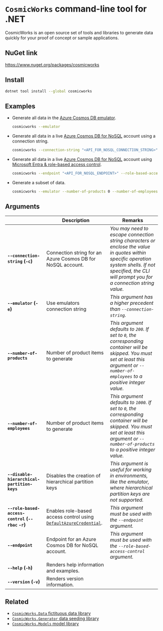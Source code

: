 # `CosmicWorks` command-line tool for .NET

CosmicWorks is an open source set of tools and libraries to generate data quickly for your proof of concept or sample applications.

## NuGet link

<https://www.nuget.org/packages/cosmicworks>

## Install

```bash
dotnet tool install --global cosmicworks
```

## Examples

- Generate all data in the [Azure Cosmos DB emulator](https://learn.microsoft.com/azure/cosmos-db/emulator).

    ```bash
    cosmicworks --emulator
    ```

- Generate all data in a live [Azure Cosmos DB for NoSQL](https://learn.microsoft.com/azure/cosmos-db/nosql) account using a connection string.

    ```bash
    cosmicworks --connection-string "<API_FOR_NOSQL_CONNECTION_STRING>"
    ```

- Generate all data in a live [Azure Cosmos DB for NoSQL](https://learn.microsoft.com/azure/cosmos-db/nosql) account using [Microsoft Entra &amp; role-based access control](https://learn.microsoft.com/azure/cosmos-db/nosql/security).

    ```bash
    cosmicworks --endpoint "<API_FOR_NOSQL_ENDPOINT>" --role-based-access-control
    ```

- Generate a subset of data.

    ```bash
    cosmicworks --emulator --number-of-products 0 --number-of-employees 50
    ```

## Arguments

| | Description | Remarks |
| --- | --- | --- |
| **`--connection-string` (`-c`)** | Connection string for an Azure Cosmos DB for NoSQL account. | *You may need to escape connection string characters or enclose the value in quotes within specific operation system shells. If not specified, the CLI will prompt you for a connection string value.* |
| **`--emulator` (`-e`)** | Use emulators connection string | *This argument has a higher precedent than `--connection-string`.* |
| **`--number-of-products`** | Number of product items to generate | *This argument defaults to `200`. If set to `0`, the corresponding container will be skipped. You must set at least this argument or `--number-of-employees` to a positive integer value.* |
| **`--number-of-employees`** | Number of product items to generate | *This argument defaults to `1000`. If set to `0`, the corresponding container will be skipped. You must set at least this argument or `--number-of-products` to a positive integer value.* |
| **`--disable-hierarchical-partition-keys`** | Disables the creation of hierarchical partition keys | *This argument is useful for working in environments, like the emulator, where hierarchical partition keys are not supported.* |
| **`--role-based-access-control` (`--rbac` `-r`)** | Enables role-based access control using [`DefaultAzureCredential`](). | *This argument must be used with the ``--endpoint`` argument.* |
| **`--endpoint`** | Endpoint for an Azure Cosmos DB for NoSQL account. | *This argument must be used with the `--role-based-access-control` argument.* |
| **`--help` (`-h`)** | Renders help information and examples. | |
| **`--version` (`-v`)** | Renders version information. | |

## Related

- [`CosmicWorks.Data` fictituous data library](https://www.nuget.org/packages/cosmicworks.data)
- [`CosmicWorks.Generator` data seeding library](https://www.nuget.org/packages/cosmicworks.generator)
- [`CosmicWorks.Models` model library](https://www.nuget.org/packages/cosmicworks.models)
